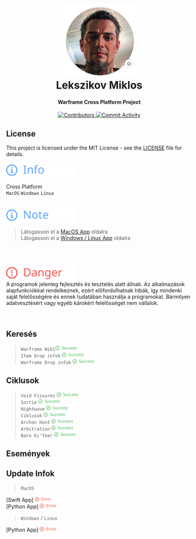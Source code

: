 
<h1 align="center">
  <br>
  <a href="https://github.com/LexyGuru/Warframe_Api_Main"><img src="Icons/None.png" alt="Lekszikov" width="200"></a>
  <br>
  Lekszikov Miklos
  <br>
</h1>
<h4 align="center">Warframe Cross Platform Project</h4>
<p align="center">
  <a href="https://github.com/LexyGuru/Warframe_Api_Main/graphs/contributors">
    <img src="https://img.shields.io/github/contributors/LexyGuru/Warframe_Api_Main" alt="Contributors">
  </a>
  <a href="https://github.com/LexyGuru/Warframe_Api_Main/issues">
    <img src="https://img.shields.io/github/commit-activity/t/LexyGuru/Warframe_Api_Main" alt="Commit Activity">
  </a>
</p>

## License

This project is licensed under the MIT License - see the [LICENSE](LICENSE) file for details.

<picture><img alt="Info" height="40" src="https://raw.githubusercontent.com/LexyGuru/Warframe_Api_Main/main/Icons/git/info.svg"><br></picture> 

Cross Platform <br>
``MacOS`` ``Windows`` ``Linux`` <br><br>


<picture><img alt="note" height="40" src="https://raw.githubusercontent.com/LexyGuru/API_Warframe_Cross_GUI/main/Icons/git/note.svg"></picture>
> Látogasson el a [MacOS App](https://github.com/LexyGuru/Warframe_Api_MacOS) oldalra <br>
> Látogasson el a [Windows / Linux App](https://github.com/LexyGuru/Warframe_Api_Cross) oldalra <br>

<br><br><br>
<picture><img alt="danger" height="40" src="https://raw.githubusercontent.com/LexyGuru/Warframe_Api_Main/main/Icons/git/danger.svg"><br></picture> 
A programok jelenleg fejlesztés és tesztelés alatt állnak. Az alkalmazások alapfunkciókkal rendelkeznek, ezért előfordulhatnak hibák, így mindenki saját felelősségére és ennek tudatában használja a programokat. Bármilyen adatvesztésért vagy egyéb károkért felelősséget nem vállalok. <br><br><br>



## Keresés

> ``Warframe Wiki``<img alt="danger" height="15" src="https://raw.githubusercontent.com/LexyGuru/Warframe_Api_Main/main/Icons/git/success.svg"> <br>
> ``Item Drop infok`` <img alt="danger" height="15" src="https://raw.githubusercontent.com/LexyGuru/Warframe_Api_Main/main/Icons/git/success.svg"><br>
> ``Warframe Drop infok`` <img alt="danger" height="15" src="https://raw.githubusercontent.com/LexyGuru/Warframe_Api_Main/main/Icons/git/success.svg">

## Ciklusok

> ``Void Fissures`` <img alt="danger" height="15" src="https://raw.githubusercontent.com/LexyGuru/Warframe_Api_Main/main/Icons/git/success.svg"><br>
> ``Sortie`` <img alt="danger" height="15" src="https://raw.githubusercontent.com/LexyGuru/Warframe_Api_Main/main/Icons/git/success.svg"><br>
> ``Nightwave`` <img alt="danger" height="15" src="https://raw.githubusercontent.com/LexyGuru/Warframe_Api_Main/main/Icons/git/success.svg"><br>
> ``Ciklusok`` <img alt="danger" height="15" src="https://raw.githubusercontent.com/LexyGuru/Warframe_Api_Main/main/Icons/git/success.svg"><br>
> ``Archon Hunt`` <img alt="danger" height="15" src="https://raw.githubusercontent.com/LexyGuru/Warframe_Api_Main/main/Icons/git/success.svg"><br>
> ``Arbitration`` <img alt="danger" height="15" src="https://raw.githubusercontent.com/LexyGuru/Warframe_Api_Main/main/Icons/git/success.svg"><br>
> ``Baro Ki'Teer`` <img alt="danger" height="15" src="https://raw.githubusercontent.com/LexyGuru/Warframe_Api_Main/main/Icons/git/success.svg">

## Események

## Update Infok

> ``MacOS`` 

[Swift App] <img alt="danger" height="15" src="https://raw.githubusercontent.com/LexyGuru/Warframe_Api_Main/main/Icons/git/error.svg"><br>
[Python App] <img alt="danger" height="15" src="https://raw.githubusercontent.com/LexyGuru/Warframe_Api_Main/main/Icons/git/error.svg"><br>

> ``Windows`` / ``Linux`` 

[Python App] <img alt="danger" height="15" src="https://raw.githubusercontent.com/LexyGuru/Warframe_Api_Main/main/Icons/git/error.svg"><br>


